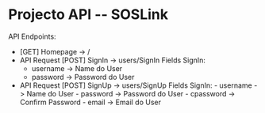 # Projecto API -- SOSLink

API Endpoints:
- [GET] Homepage -> / 
- API Request [POST] SignIn -> users/SignIn
    Fields SignIn:
    - username -> Name do User
    - password -> Password do User 
- API Request [POST] SignUp -> users/SignUp
     Fields SignIn:
      - username -> Name do User
      - password -> Password do User
      - cpassword -> Confirm Password
      - email -> Email do User 

